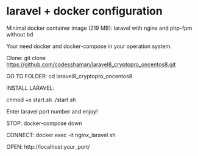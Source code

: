# laravel + docker configuration
Minimal docker container image (219 MB): laravel with nginx and php-fpm without bd

Your need docker and docker-compose in your operation system.

Clone: git clone https://github.com/codesshaman/laravel8_cryptopro_oncentos8.git

GO TO FOLDER:
cd laravel8_cryptopro_oncentos8

INSTALL LARAVEL:

chmod +x start.sh
./start.sh

Enter laravel port number and enjoy!

STOP:
docker-compose down

CONNECT:
docker exec -it nginx_laravel sh

OPEN:
http://localhost:your_port/
